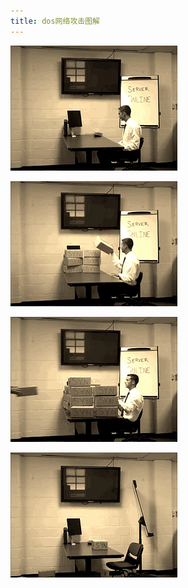```yaml
---
title: dos网络攻击图解
---
```


<p class="text-center">
    <img src="/images/dada/2014/dos_attack_1.gif"/>
</p>
<p class="text-center">
    <img src="/images/dada/2014/dos_attack_2.gif"/>
</p>
<p class="text-center">
    <img src="/images/dada/2014/dos_attack_3.gif"/>
</p>
<p class="text-center">
    <img src="/images/dada/2014/dos_attack_4.gif"/>
</p>
